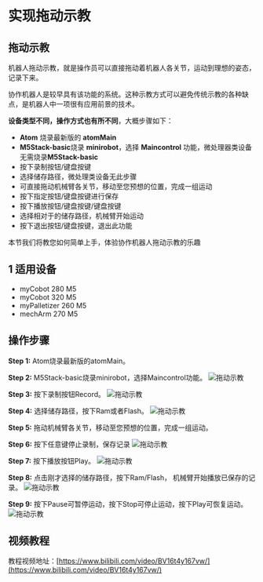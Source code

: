 # 实现拖动示教

## 拖动示教

机器人拖动示教，就是操作员可以直接拖动着机器人各关节，运动到理想的姿态，记录下来。

协作机器人是较早具有该功能的系统。这种示教方式可以避免传统示教的各种缺点，是机器人中一项很有应用前景的技术。

**设备类型不同，操作方式也有所不同**，大概步骤如下：
- **Atom** 烧录最新版的 **atomMain**
- **M5Stack-basic**烧录 **minirobot**，选择 **Maincontrol** 功能，微处理器类设备无需烧录**M5Stack-basic**
- 按下录制按钮/键盘按键
- 选择储存路径，微处理类设备无此步骤
- 可直接拖动机械臂各关节，移动至您预想的位置，完成一组运动
- 按下指定按钮/键盘按键进行保存
- 按下播放按钮/键盘按键/键盘按键
- 选择相对于的储存路径，机械臂开始运动 
- 按下退出按钮/键盘按键，退出此功能

本节我们将教您如何简单上手，体验协作机器人拖动示教的乐趣

## 1 适用设备
- myCobot 280 M5
- myCobot 320 M5
- myPalletizer 260 M5
- mechArm 270 M5

## 操作步骤

**Step 1:** Atom烧录最新版的atomMain。

**Step 2:** M5Stack-basic烧录minirobot，选择Maincontrol功能。
![拖动示教](../../../../resources/3-FunctionsAndApplications/5.3-FirmwareFunctionDescription/move/m1.jpg)

**Step 3:** 按下录制按钮Record。 
![拖动示教](../../../../resources/3-FunctionsAndApplications/5.3-FirmwareFunctionDescription/move/m2.jpg)


**Step 4:** 选择储存路径，按下Ram或者Flash。
![拖动示教](../../../../resources/3-FunctionsAndApplications/5.3-FirmwareFunctionDescription/move/m3.jpg)

**Step 5:** 拖动机械臂各关节，移动至您预想的位置，完成一组运动。

**Step 6:** 按下任意键停止录制，保存记录
![拖动示教](../../../../resources/3-FunctionsAndApplications/5.3-FirmwareFunctionDescription/move/m4.jpg)

**Step 7:** 按下播放按钮Play。
![拖动示教](../../../../resources/3-FunctionsAndApplications/5.3-FirmwareFunctionDescription/move/m5.jpg)

**Step 8:** 点击刚才选择的储存路径，按下Ram/Flash， 机械臂开始播放已保存的记录。
![拖动示教](../../../../resources/3-FunctionsAndApplications/5.3-FirmwareFunctionDescription/move/m6.jpg)

**Step 9:** 按下Pause可暂停运动，按下Stop可停止运动，按下Play可恢复运动。 
![拖动示教](../../../../resources/3-FunctionsAndApplications/5.3-FirmwareFunctionDescription/move/m7.jpg)

## 视频教程

教程视频地址：[https://www.bilibili.com/video/BV16t4y167vw/](https://www.bilibili.com/video/BV16t4y167vw/)

